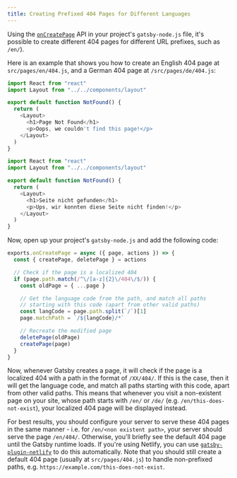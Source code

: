 ```yaml
---
title: Creating Prefixed 404 Pages for Different Languages
---
```


Using the [`onCreatePage`](/docs/reference/config-files/gatsby-node/#onCreatePage) API in your project's `gatsby-node.js` file, it's possible to create different 404 pages for different URL prefixes, such as `/en/`).

Here is an example that shows you how to create an English 404 page at `src/pages/en/404.js`, and a German 404 page at `/src/pages/de/404.js`:

```jsx:title=src/pages/en/404.js
import React from "react"
import Layout from "../../components/layout"

export default function NotFound() {
  return (
    <Layout>
      <h1>Page Not Found</h1>
      <p>Oops, we couldn't find this page!</p>
    </Layout>
  )
}
```

```jsx:title=src/pages/de/404.js
import React from "react"
import Layout from "../../components/layout"

export default function NotFound() {
  return (
    <Layout>
      <h1>Seite nicht gefunden</h1>
      <p>Ups, wir konnten diese Seite nicht finden!</p>
    </Layout>
  )
}
```

Now, open up your project's `gatsby-node.js` and add the following code:

```javascript:title=gatsby-node.js
exports.onCreatePage = async ({ page, actions }) => {
  const { createPage, deletePage } = actions

  // Check if the page is a localized 404
  if (page.path.match(/^\/[a-z]{2}\/404\/$/)) {
    const oldPage = { ...page }

    // Get the language code from the path, and match all paths
    // starting with this code (apart from other valid paths)
    const langCode = page.path.split(`/`)[1]
    page.matchPath = `/${langCode}/*`

    // Recreate the modified page
    deletePage(oldPage)
    createPage(page)
  }
}
```

Now, whenever Gatsby creates a page, it will check if the page is a localized 404 with a path in the format of `/XX/404/`. If this is the case, then it will get the language code, and match all paths starting with this code, apart from other valid paths. This means that whenever you visit a non-existent page on your site, whose path starts with `/en/` or `/de/` (e.g. `/en/this-does-not-exist`), your localized 404 page will be displayed instead.

For best results, you should configure your server to serve these 404 pages in the same manner - i.e. for `/en/<non existent path>`, your server should serve the page `/en/404/`. Otherwise, you'll briefly see the default 404 page until the Gatsby runtime loads. If you're using Netlify, you can use [`gatsby-plugin-netlify`](/plugins/gatsby-plugin-netlify/) to do this automatically. Note that you should still create a default 404 page (usually at `src/pages/404.js`) to handle non-prefixed paths, e.g. `https://example.com/this-does-not-exist`.
